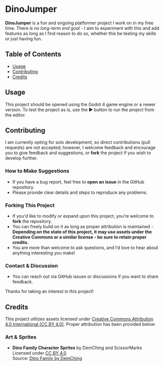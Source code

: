 # DinoJumper
**DinoJumper** is a fun and ongoing platformer project I work on in my free time. There is *no long-term end goal* - I aim to experiment with this and add features as long as I find reason to do so, whether this be testing my skills or just having fun.

## Table of Contents
- [Usage](#usage)
- [Contributing](#contributing)
- [Credits](#credits)

## Usage

This project should be opened using the Godot 4 game engine or a newer version. To test the project as is, use the ▶ button to run the project from the editor.
<!-- TODO build instructions -->

## Contributing

I am currently opting for solo development, so direct contributions (pull requests) are not accepted; however, I welcome feedback and encourage you to give feedback and suggestions, or **fork** the project if you wish to develop further.

### How to Make Suggestions
- If you have a bug report, feel free to **open an issue** in the GitHub repository.
- Please provide clear details and steps to reproduce any problems.

### Forking This Project
- If you'd like to modify or expand upon this project, you’re welcome to **fork** the repository.
- You can freely build on it as long as proper attribution is maintained - **Depending on the state of this project, it may use assets under the Creative Commons or a similar license - be sure to retain proper credits.**
- You are more than welcome to ask questions, and I’d love to hear about anything interesting you make!

### Contact & Discussion
- You can reach out via GitHub issues or discussions if you want to share feedback.

Thanks for taking an interest in this project!

## Credits

This project utilizes assets licensed under [Creative Commons Attribution 4.0 International (CC BY 4.0)](https://creativecommons.org/licenses/by/4.0/). Proper attribution has been provided below:

### Art & Sprites
- **Dino Family Character Sprites** by DemChing and ScissorMarks  
  Licensed under [CC BY 4.0](https://creativecommons.org/licenses/by/4.0/)  
  Source: [Dino Family by DemChing](https://demching.itch.io/dino-family)

<!-- placeholder asset credits for later work -->

<!-- ### Audio & Sound Effects
- **Background Music** by [Composer Name]  
  Licensed under [CC BY 4.0](https://creativecommons.org/licenses/by/4.0/)  
  Source: [Link to Audio File] -->

<!-- ### Additional Assets
- **Level Tileset** by [Designer Name]  
  Licensed under [CC BY 4.0](https://creativecommons.org/licenses/by/4.0/)  
  Source: [Link to Tileset] -->
